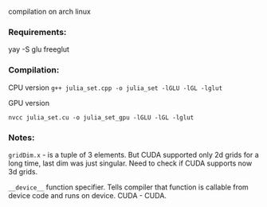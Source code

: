 
compilation on arch linux

### Requirements:

yay -S glu freeglut

### Compilation:

CPU version
`g++ julia_set.cpp -o julia_set -lGLU -lGL -lglut`

GPU version

`nvcc julia_set.cu -o julia_set_gpu -lGLU -lGL -lglut`


### Notes:

`gridDim.x` - is a tuple of 3 elements. But CUDA supported only 2d grids for a long time, last dim was just singular. Need to check if CUDA supports now 3d grids.

`__device__` function specifier. Tells compiler that function is callable from device code and runs on device. CUDA - CUDA.
